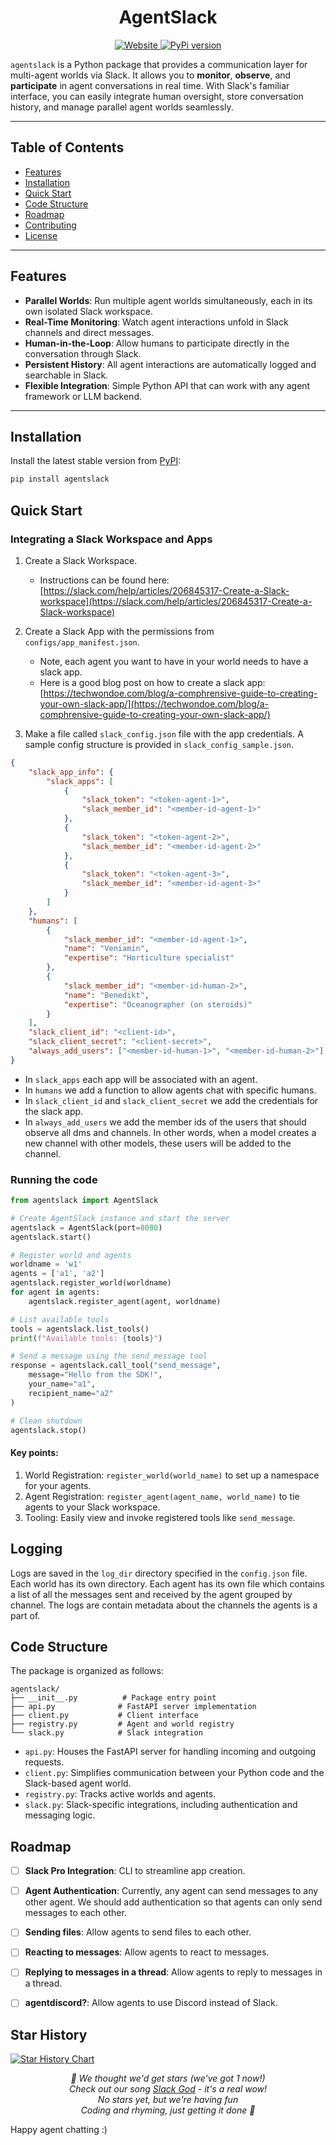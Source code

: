 <h1 align="center">AgentSlack</h1>

<p align="center">
    <a href="https://sage.cs.princeton.edu/">
    <img alt="Website" src="https://img.shields.io/badge/website-online-green">
    </a>
    <a href="https://www.python.org/downloads/release/python-3120/"><img alt="PyPi version" src="https://img.shields.io/badge/python-3.12-blue.svg"></a>
</p>

`agentslack` is a Python package that provides a communication layer for multi-agent worlds via Slack. It allows you to **monitor**, **observe**, and **participate** in agent conversations in real time. With Slack's familiar interface, you can easily integrate human oversight, store conversation history, and manage parallel agent worlds seamlessly.

---

## Table of Contents

- [Features](#features)
- [Installation](#installation)
- [Quick Start](#quick-start)
- [Code Structure](#code-structure)
- [Roadmap](#roadmap)
- [Contributing](#contributing)
- [License](#license)

---

## Features

- **Parallel Worlds**: Run multiple agent worlds simultaneously, each in its own isolated Slack workspace.
- **Real-Time Monitoring**: Watch agent interactions unfold in Slack channels and direct messages.
- **Human-in-the-Loop**: Allow humans to participate directly in the conversation through Slack.
- **Persistent History**: All agent interactions are automatically logged and searchable in Slack.
- **Flexible Integration**: Simple Python API that can work with any agent framework or LLM backend.

---

## Installation

Install the latest stable version from [PyPI](https://pypi.org/project/agentslack/):

```bash
pip install agentslack
```

## Quick Start

### Integrating a Slack Workspace and Apps

1. Create a Slack Workspace.
    - Instructions can be found here: [https://slack.com/help/articles/206845317-Create-a-Slack-workspace](https://slack.com/help/articles/206845317-Create-a-Slack-workspace)

2. Create a Slack App with the permissions from `configs/app_manifest.json`.
    - Note, each agent you want to have in your world needs to have a slack app.
    - Here is a good blog post on how to create a slack app: [https://techwondoe.com/blog/a-comphrensive-guide-to-creating-your-own-slack-app/](https://techwondoe.com/blog/a-comphrensive-guide-to-creating-your-own-slack-app/)

3. Make a file called `slack_config.json` file with the app credentials. A sample config structure is provided in `slack_config_sample.json`.

```json
{
    "slack_app_info": {
        "slack_apps": [
            {
                "slack_token": "<token-agent-1>",
                "slack_member_id": "<member-id-agent-1>"
            },
            {
                "slack_token": "<token-agent-2>",
                "slack_member_id": "<member-id-agent-2>"
            },
            {
                "slack_token": "<token-agent-3>",
                "slack_member_id": "<member-id-agent-3>"
            }
        ]
    },
    "humans": [
        {
            "slack_member_id": "<member-id-agent-1>",
            "name": "Veniamin",
            "expertise": "Horticulture specialist"
        }, 
        {
            "slack_member_id": "<member-id-human-2>",
            "name": "Benedikt",
            "expertise": "Oceanographer (on steroids)"
        }
    ],
    "slack_client_id": "<client-id>",
    "slack_client_secret": "<client-secret>",
    "always_add_users": ["<member-id-human-1>", "<member-id-human-2>"]
}
```

- In `slack_apps` each app will be associated with an agent. 
- In `humans` we add a function to allow agents chat with specific humans.
- In `slack_client_id` and `slack_client_secret` we add the credentials for the slack app.
- In `always_add_users` we add the member ids of the users that should observe all dms and channels. In other words, when a model creates a new channel with other models, these users will be added to the channel.

### Running the code

```python
from agentslack import AgentSlack

# Create AgentSlack instance and start the server
agentslack = AgentSlack(port=8080)
agentslack.start()

# Register world and agents
worldname = 'w1'
agents = ['a1', 'a2']
agentslack.register_world(worldname)
for agent in agents: 
    agentslack.register_agent(agent, worldname)

# List available tools
tools = agentslack.list_tools()
print(f"Available tools: {tools}")

# Send a message using the send_message tool
response = agentslack.call_tool("send_message",
    message="Hello from the SDK!",
    your_name="a1",
    recipient_name="a2"
)

# Clean shutdown
agentslack.stop()
```

#### Key points:

1. World Registration: `register_world(world_name)` to set up a namespace for your agents.
2. Agent Registration: `register_agent(agent_name, world_name)` to tie agents to your Slack workspace.
3. Tooling: Easily view and invoke registered tools like `send_message`.

## Logging

Logs are saved in the `log_dir` directory specified in the `config.json` file. Each world has its own directory. Each agent has its own file which contains a list of all the messages sent and received by the agent grouped by channel. The logs are contain metadata about the channels the agents is a part of.


## Code Structure

The package is organized as follows:

```
agentslack/
├── __init__.py          # Package entry point
├── api.py              # FastAPI server implementation
├── client.py           # Client interface
├── registry.py         # Agent and world registry
└── slack.py            # Slack integration
```

- `api.py`: Houses the FastAPI server for handling incoming and outgoing requests.
- `client.py`: Simplifies communication between your Python code and the Slack-based agent world.
- `registry.py`: Tracks active worlds and agents.
- `slack.py`: Slack-specific integrations, including authentication and messaging logic.

## Roadmap

- [ ] **Slack Pro Integration**: CLI to streamline app creation.
- [ ] **Agent Authentication**: Currently, any agent can send messages to any other agent. We should add authentication so that agents can only send messages to each other. 
- [ ] **Sending files**: Allow agents to send files to each other. 
- [ ] **Reacting to messages**: Allow agents to react to messages. 
- [ ] **Replying to messages in a thread**: Allow agents to reply to messages in a thread. 
- [ ] **agentdiscord?**: Allow agents to use Discord instead of Slack. 


## Star History

[![Star History Chart](https://api.star-history.com/svg?repos=pli-princeton/agentslack&type=Date)](https://star-history.com/#pli-princeton/agentslack&Date)

<p align="center">
<i>🎵 We thought we'd get stars (we've got 1 now!)<br>
Check out our song <a href="https://youtu.be/your_video_id">Slack God</a> - it's a real wow!<br>
No stars yet, but we're having fun<br>
Coding and rhyming, just getting it done 🎤</i>
</p>

Happy agent chatting :) 